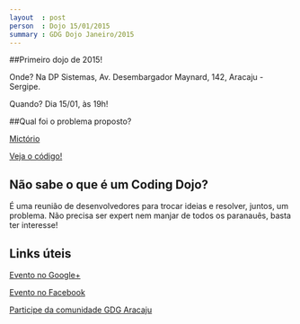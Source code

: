 ```yaml
---
layout  : post
person  : Dojo 15/01/2015
summary : GDG Dojo Janeiro/2015
---
```


##Primeiro dojo de 2015!

Onde? Na DP Sistemas, Av. Desembargador Maynard, 142, Aracaju - Sergipe.

Quando? Dia 15/01, às 19h!

##Qual foi o problema proposto?

[Mictório](http://dojopuzzles.com/problemas/exibe/distribuicao-de-mictorios/)

[Veja o código!](https://github.com/dojo-se/mictorio)

## Não sabe o que é um Coding Dojo?

É uma reunião de desenvolvedores para trocar ideias e resolver, juntos, um problema. Não precisa ser expert nem manjar de todos os paranauês, basta ter interesse!

## Links úteis

[Evento no Google+](https://plus.google.com/events/c29e9cgmqdklhjagvnoe231rb04)

[Evento no Facebook](https://www.facebook.com/events/1535753833378417/)

[Participe da comunidade GDG Aracaju](http://www.gdgaracaju.com.br/p/participe.html)

